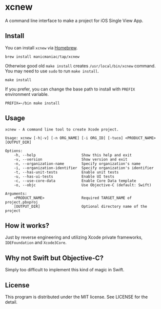 xcnew
=====

A command line interface to make a project for iOS Single View App.

Install
-------

You can install `xcnew` via [Homebrew](https://brew.sh).

    brew install manicmaniac/tap/xcnew

Otherwise good old `make install` creates `/usr/local/bin/xcnew` command.
You may need to use `sudo` to run `make install`.

    make install

If you prefer, you can change the base path to install with `PREFIX` environment variable.

    PREFIX=~/bin make install

Usage
-----

    xcnew - A command line tool to create Xcode project.
    
    Usage: xcnew [-h|-v] [-n ORG_NAME] [-i ORG_ID] [-tuco] <PRODUCT_NAME> [OUTPUT_DIR]
    
    Options:
        -h, --help                     Show this help and exit
        -v, --version                  Show version and exit
        -n, --organization-name        Specify organization's name
        -i, --organization-identifier  Specify organization's identifier
        -t, --has-unit-tests           Enable unit tests
        -u, --has-ui-tests             Enable UI tests
        -c, --use-core-data            Enable Core Data template
        -o, --objc                     Use Objective-C (default: Swift)
    
    Arguments:
        <PRODUCT_NAME>                 Required TARGET_NAME of project.pbxproj
        [OUTPUT_DIR]                   Optional directory name of the project

How it works?
-------------

Just by reverse engineering and utilizing Xcode private frameworks, `IDEFoundation` and `Xcode3Core`.

Why not Swift but Objective-C?
------------------------------

Simply too difficult to implement this kind of magic in Swift.

License
-------

This program is distributed under the MIT license.
See LICENSE for the detail.
